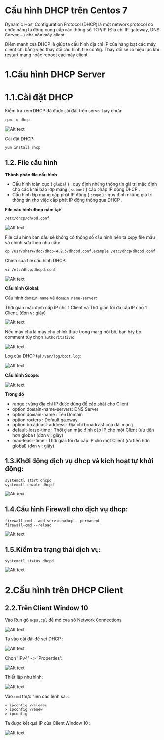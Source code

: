 # Cấu hình DHCP trên Centos 7

Dynamic Host Configuration Protocol (DHCP) là một network protocol có chức năng tự động cung cấp các thông số TCP/IP (Địa chỉ IP, gateway, DNS Server,...) cho các máy client

Điểm mạnh của DHCP là giúp ta cấu hình địa chỉ IP của hàng loạt các máy client chỉ bằng việc thay đổi cấu hình file config. Thay đổi sẽ có hiệu lực khi restart mạng hoặc reboot các máy client

# 1.Cấu hình DHCP Server
# 1.1.Cài đặt DHCP

Kiểm tra xem DHCP đã được cài đặt trên server hay chưa:
```
rpm -q dhcp
```

![Alt text](../imgs/4.png)


Cài đặt DHCP:

```
yum install dhcp
```

## 1.2. File cấu hình


**Thành phần file cấu hình**

- Cấu hình toàn cục ( `global` ) : quy định những thông tin giá trị mặc định cho các khai báo lớp mạng ( `subnet` ) cấp pháp IP động DHCP .
- Cấu hình lớp mạng cấp phát IP động ( `scope` ) : quy định những giá trị thông tin cho việc cấp phát IP động thông qua DHCP .

**File cấu hình dhcp nằm tại:**

```
/etc/dhcp/dhcpd.conf
```

![Alt text](../imgs/5.png)


File cấu hình ban đầu sẽ không có thông số cấu hình nên ta copy file mẫu và chỉnh sửa theo nhu cầu:

```
cp /usr/share/doc/dhcp-4.2.5/dhcpd.conf.example /etc/dhcp/dhcpd.conf
```

Chỉnh sửa file cấu hình DHCP:

```
vi /etc/dhcp/dhcpd.conf
```
![Alt text](../imgs/6.png)

**Cấu hình Global:**

Cấu hình `domain name` và `domain name-server`:



Thời gian mặc định cấp IP cho 1 Client và Thời gian tối đa cấp IP cho 1 Client. (đơn vị: giây)

![Alt text](../imgs/7.png)


Nếu máy chủ là máy chủ chính thức trong mạng nội bộ, bạn hãy bỏ comment tùy chọn `authoritative`:

![Alt text](../imgs/8.png)

Log của DHCP tại `/var/log/boot.log:`

![Alt text](../imgs/9.png)

**Cấu hình Scope:**

![Alt text](../imgs/10.png)


**Trong đó** 
- range : vùng địa chỉ IP được dùng để cấp phát cho Client
- option domain-name-servers: DNS Server
- option domain-name : Tên Domain
- option routers : Default gateway
- option broadcast-address : Địa chỉ broadcast của dải mạng
- default-lease-time : Thời gian mặc định cấp IP cho một Client (ưu tiên hơn global) (đơn vị: giây)
- max-lease-time : Thời gian tối đa cấp IP cho một Client (ưu tiên hơn global) (đơn vị: giây)


## 1.3.Khởi động dịch vụ dhcp và kích hoạt tự khởi động:

```
systemctl start dhcpd
systemctl enable dhcpd
```

![Alt text](../imgs/11.png)

## 1.4.Cấu hình Firewall cho dịch vụ dhcp:

```
firewall-cmd --add-service=dhcp --permanent
firewall-cmd --reload
```

![Alt text](../imgs/12.png)

## 1.5.Kiểm tra trạng thái dịch vụ:

```
systemctl status dhcpd
```
![Alt text](../imgs/13.png)



# 2.Cấu hình trên DHCP Client

## 2.2.Trên Client Window 10

Vào Run gõ `ncpa.cpl` để mở cửa sổ Network Connections

![Alt text](../imgs/18.png)

Ta vào cài đặt để set DHCP :

![Alt text](../imgs/19.png)

Chọn 'IPv4' - > 'Properties':

![Alt text](../imgs/20.png)

Thiết lập như hình:

![Alt text](../imgs/21.png)

Vào `cmd` thực hiện các lệnh sau:

```
> ipconfig /release
> ipconfig /renew
> ipconfig
```

Ta được kết quả IP của Client Window 10 :

![Alt text](../imgs/22.png)